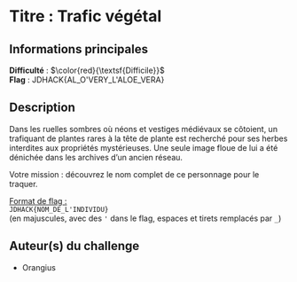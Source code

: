 # Titre : Trafic végétal 

## Informations principales

**Difficulté** : $\color{red}{\textsf{Difficile}}$ \
**Flag** : JDHACK{AL_O'VERY_L'ALOE_VERA}

## Description

Dans les ruelles sombres où néons et vestiges médiévaux se côtoient, un trafiquant de plantes rares à la tête de plante est recherché pour ses herbes interdites aux propriétés mystérieuses. Une seule image floue de lui a été dénichée dans les archives d’un ancien réseau.

Votre mission : découvrez le nom complet de ce personnage pour le traquer.

<u>Format de flag :</u><br/>
`JDHACK{NOM_DE_L'INDIVIDU}` <br/>
(en majuscules, avec des `'` dans le flag, espaces et tirets remplacés par `_`)

## Auteur(s) du challenge

- Orangius

